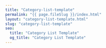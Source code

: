 ```yaml
---
title: "Category-list-template"
permalink: "{{ page.fileSlug }}/index.html"
layout: "category-list-template.html"
slug: "category-list-template"
seo:
  title: "Category List Template"
  og_title: "Category List Template"
---
```

